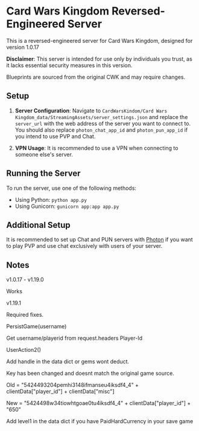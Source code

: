 # Card Wars Kingdom Reversed-Engineered Server

This is a reversed-engineered server for Card Wars Kingdom, designed for version 1.0.17

**Disclaimer**: This server is intended for use only by individuals you trust, as it lacks essential security measures in this version.

Blueprints are sourced from the original CWK and may require changes.

## Setup

1. **Server Configuration**: Navigate to `CardWarsKindom/Card Wars Kingdom_data/StreamingAssets/server_settings.json` and replace the `server_url` with the web address of the server you want to connect to. You should also replace `photon_chat_app_id` and `photon_pun_app_id` if you intend to use PVP and Chat.

2. **VPN Usage**: It is recommended to use a VPN when connecting to someone else's server.

## Running the Server

To run the server, use one of the following methods:

- Using Python: `python app.py`
- Using Gunicorn: `gunicorn app:app app.py`

## Additional Setup

It is recommended to set up Chat and PUN servers with [Photon](https://www.photonengine.com/) if you want to play PVP and use chat exclusively with users of your server.

## Notes

v1.0.17 - v1.19.0

Works

v1.19.1

Required fixes.

PersistGame(username) 

Get username/playerid from request.headers Player-Id

UserAction2()

Add handle in the data dict or gems wont deduct.

Key has been changed and doesnt match the original game source.

Old = "5424493204pemhi3148ifmanseu4iksdf4_4" + clientData["player_id"] + clientData["misc"]

New = "5424498w34tiowhtgoae0tu4iksdf4_4" + clientData["player_id"] + "650"

Add level1 in the data dict if you have PaidHardCurrency in your save game
